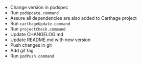 - Change version in podspec
- Run `podUpdate.command`
- Assure all dependencies are also added to Carthage project
- Run `carthageUpdate.command`
- Run `projectCheck.command`
- Update CHANGELOG.md
- Update README.md with new version
- Push changes in git
- Add git tag
- Run `podPush.command`
